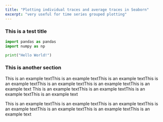 ```yaml
---
title: "Plotting individual traces and average traces in Seaborn"
excerpt: "very useful for time series grouped plotting"
---
```

### This is a test title

```python
import pandas as pandas
import numpy as np

print("Hello World!")
```

### This is another section
This is an example textThis is an example textThis is an example textThis is an example textThis is an example textThis is an example textThis is an example text
This is an example textThis is an example textThis is an example textThis is an example text

This is an example textThis is an example textThis is an example textThis is an example textThis is an example textThis is an example textThis is an example text